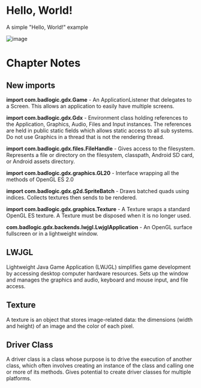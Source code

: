 # Hello, World!
A simple "Hello, World!" example

![image](https://user-images.githubusercontent.com/4059636/51062390-0d8d9a00-15f7-11e9-9c70-3adb52e18a26.png)

# Chapter Notes
## New imports
**import com.badlogic.gdx.Game** - An ApplicationListener that delegates to a Screen. This allows an application to easily have multiple screens.

**import com.badlogic.gdx.Gdx** - Environment class holding references to the Application, Graphics, Audio, Files and Input instances. The references are held in public static fields which allows static access to all sub systems. Do not use Graphics in a thread that is not the rendering thread.

**import com.badlogic.gdx.files.FileHandle** - Gives access to the filesystem. Represents a file or directory on the filesystem, classpath, Android SD card, or Android assets directory.

**import com.badlogic.gdx.graphics.GL20** - Interface wrapping all the methods of OpenGL ES 2.0

**import com.badlogic.gdx.g2d.SpriteBatch** - Draws batched quads using indices. Collects textures then sends to be rendered.

**import com.badlogic.gdx.graphics.Texture** - A Texture wraps a standard OpenGL ES texture. A Texture must be disposed when it is no longer used.

**com.badlogic.gdx.backends.lwjgl.LwjglApplication** - An OpenGL surface fullscreen or in a lightweight window.

## LWJGL
Lightweight Java Game Application (LWJGL) simplifies game development by accessing desktop computer hardware resources. Sets up the window and manages the graphics and audio, keyboard and mouse input, and file access.

## Texture
A texture is an object that stores image-related data: the dimensions (width and height) of an image and the color of each pixel.

## Driver Class
A driver class is a class whose purpose is to drive the execution of another class, which often involves creating an instance of the class and calling one or more of its methods. Gives potential to create driver classes for multiple platforms.
